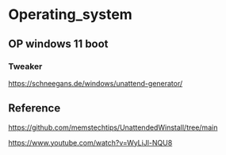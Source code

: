 # Operating_system

## OP windows 11 boot


### Tweaker

https://schneegans.de/windows/unattend-generator/

## Reference
https://github.com/memstechtips/UnattendedWinstall/tree/main

https://www.youtube.com/watch?v=WyLiJl-NQU8
